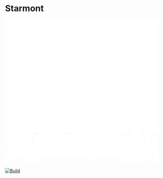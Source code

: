 # Starmont

<p align="center">
   <img alt="" src="resources/logo.png" width="512" />
</p>

[![Build](https://github.com/eisvogelstudio/starmont/actions/workflows/ci.yaml/badge.svg)](https://github.com/eisvogelstudio/starmont/actions/workflows/ci.yaml)
